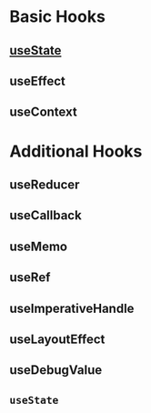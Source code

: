 # Basic Hooks

## [useState](#useState)
## useEffect
## useContext

# Additional Hooks

## useReducer
## useCallback
## useMemo
## useRef
## useImperativeHandle
## useLayoutEffect
## useDebugValue

## `useState`